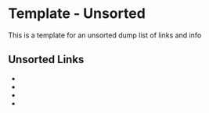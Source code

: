 <!-- ======================================== template-unsorted.md Start ======================================== -->


<!-- ------------------------------ Intro Start ------------------------------ -->

# Template - Unsorted

This is a template for an unsorted dump list of links and info

<!-- ------------------------------ Intro End ------------------------------ -->


<!-- ------------------------------ Unsorted Links Start ------------------------------ -->

## Unsorted Links

* 
* 
* 
* 

<!-- ------------------------------ Unsorted Links End ------------------------------ -->


<!-- ------------------------------ Outro Start ------------------------------ -->

<!-- ------------------------------ Outro End ------------------------------ -->


<!-- ======================================== template-unsorted.md end ======================================== -->
